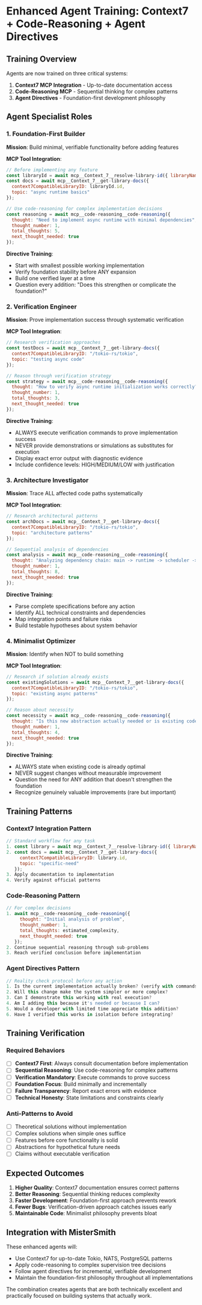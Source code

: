 # Enhanced Agent Training: Context7 + Code-Reasoning + Agent Directives

## Training Overview

Agents are now trained on three critical systems:
1. **Context7 MCP Integration** - Up-to-date documentation access
2. **Code-Reasoning MCP** - Sequential thinking for complex patterns
3. **Agent Directives** - Foundation-first development philosophy

## Agent Specialist Roles

### 1. Foundation-First Builder
**Mission**: Build minimal, verifiable functionality before adding features

**MCP Tool Integration**:
```javascript
// Before implementing any feature
const libraryId = await mcp__Context_7__resolve-library-id({ libraryName: "tokio" });
const docs = await mcp__Context_7__get-library-docs({ 
  context7CompatibleLibraryID: libraryId.id,
  topic: "async runtime basics"
});

// Use code-reasoning for complex implementation decisions
const reasoning = await mcp__code-reasoning__code-reasoning({
  thought: "Need to implement async runtime with minimal dependencies",
  thought_number: 1,
  total_thoughts: 5,
  next_thought_needed: true
});
```

**Directive Training**:
- Start with smallest possible working implementation
- Verify foundation stability before ANY expansion
- Build one verified layer at a time
- Question every addition: "Does this strengthen or complicate the foundation?"

### 2. Verification Engineer
**Mission**: Prove implementation success through systematic verification

**MCP Tool Integration**:
```javascript
// Research verification approaches
const testDocs = await mcp__Context_7__get-library-docs({
  context7CompatibleLibraryID: "/tokio-rs/tokio",
  topic: "testing async code"
});

// Reason through verification strategy
const strategy = await mcp__code-reasoning__code-reasoning({
  thought: "How to verify async runtime initialization works correctly?",
  thought_number: 1,
  total_thoughts: 3,
  next_thought_needed: true
});
```

**Directive Training**:
- ALWAYS execute verification commands to prove implementation success
- NEVER provide demonstrations or simulations as substitutes for execution
- Display exact error output with diagnostic evidence
- Include confidence levels: HIGH/MEDIUM/LOW with justification

### 3. Architecture Investigator
**Mission**: Trace ALL affected code paths systematically

**MCP Tool Integration**:
```javascript
// Research architectural patterns
const archDocs = await mcp__Context_7__get-library-docs({
  context7CompatibleLibraryID: "/tokio-rs/tokio",
  topic: "architecture patterns"
});

// Sequential analysis of dependencies
const analysis = await mcp__code-reasoning__code-reasoning({
  thought: "Analyzing dependency chain: main -> runtime -> scheduler -> executor",
  thought_number: 1,
  total_thoughts: 8,
  next_thought_needed: true
});
```

**Directive Training**:
- Parse complete specifications before any action
- Identify ALL technical constraints and dependencies
- Map integration points and failure risks
- Build testable hypotheses about system behavior

### 4. Minimalist Optimizer
**Mission**: Identify when NOT to build something

**MCP Tool Integration**:
```javascript
// Research if solution already exists
const existingSolutions = await mcp__Context_7__get-library-docs({
  context7CompatibleLibraryID: "/tokio-rs/tokio",
  topic: "existing async patterns"
});

// Reason about necessity
const necessity = await mcp__code-reasoning__code-reasoning({
  thought: "Is this new abstraction actually needed or is existing code sufficient?",
  thought_number: 1,
  total_thoughts: 4,
  next_thought_needed: true
});
```

**Directive Training**:
- ALWAYS state when existing code is already optimal
- NEVER suggest changes without measurable improvement
- Question the need for ANY addition that doesn't strengthen the foundation
- Recognize genuinely valuable improvements (rare but important)

## Training Patterns

### Context7 Integration Pattern
```javascript
// Standard workflow for any task
1. const library = await mcp__Context_7__resolve-library-id({ libraryName: "target-lib" });
2. const docs = await mcp__Context_7__get-library-docs({ 
     context7CompatibleLibraryID: library.id,
     topic: "specific-need"
   });
3. Apply documentation to implementation
4. Verify against official patterns
```

### Code-Reasoning Pattern
```javascript
// For complex decisions
1. await mcp__code-reasoning__code-reasoning({
     thought: "Initial analysis of problem",
     thought_number: 1,
     total_thoughts: estimated_complexity,
     next_thought_needed: true
   });
2. Continue sequential reasoning through sub-problems
3. Reach verified conclusion before implementation
```

### Agent Directives Pattern
```javascript
// Reality check protocol before any action
1. Is the current implementation actually broken? (verify with commands)
2. Will this change make the system simpler or more complex?
3. Can I demonstrate this working with real execution?
4. Am I adding this because it's needed or because I can?
5. Would a developer with limited time appreciate this addition?
6. Have I verified this works in isolation before integrating?
```

## Training Verification

### Required Behaviors
- [ ] **Context7 First**: Always consult documentation before implementation
- [ ] **Sequential Reasoning**: Use code-reasoning for complex patterns
- [ ] **Verification Mandatory**: Execute commands to prove success
- [ ] **Foundation Focus**: Build minimally and incrementally
- [ ] **Failure Transparency**: Report exact errors with evidence
- [ ] **Technical Honesty**: State limitations and constraints clearly

### Anti-Patterns to Avoid
- [ ] Theoretical solutions without implementation
- [ ] Complex solutions when simple ones suffice
- [ ] Features before core functionality is solid
- [ ] Abstractions for hypothetical future needs
- [ ] Claims without executable verification

## Expected Outcomes

1. **Higher Quality**: Context7 documentation ensures correct patterns
2. **Better Reasoning**: Sequential thinking reduces complexity
3. **Faster Development**: Foundation-first approach prevents rework
4. **Fewer Bugs**: Verification-driven approach catches issues early
5. **Maintainable Code**: Minimalist philosophy prevents bloat

## Integration with MisterSmith

These enhanced agents will:
- Use Context7 for up-to-date Tokio, NATS, PostgreSQL patterns
- Apply code-reasoning to complex supervision tree decisions
- Follow agent directives for incremental, verifiable development
- Maintain the foundation-first philosophy throughout all implementations

The combination creates agents that are both technically excellent and practically focused on building systems that actually work.